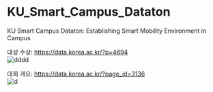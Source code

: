 # KU_Smart_Campus_Dataton
KU Smart Campus Dataton: Establishing Smart Mobility Environment in Campus

대상 수상: https://data.korea.ac.kr/?p=4694  
![dddd](https://user-images.githubusercontent.com/42706347/107849117-65cda080-6e3c-11eb-93d7-37da05b6fad9.png)

대회 개요: https://data.korea.ac.kr/?page_id=3136  
![d](https://user-images.githubusercontent.com/42706347/107849116-649c7380-6e3c-11eb-9e25-e7f844860213.jpg)
